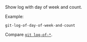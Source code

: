 Show log with day of week and count.

Example:

```shell
git-log-of-day-of-week-and-count
```

Compare [`git log-of-*`](../git-log-of).
